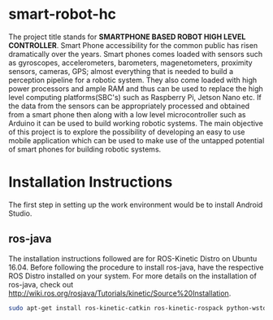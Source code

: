 # smart-robot-hc
The project title stands for **SMARTPHONE BASED ROBOT HIGH LEVEL CONTROLLER**. Smart Phone accessibility for the common public has risen dramatically over the years. Smart phones comes loaded with sensors such as gyroscopes, accelerometers, barometers, magenetometers, proximity sensors, cameras, GPS; almost everything that is needed to build a perception pipeline for a robotic system. They also come loaded with high power processors and ample RAM and thus can be used to replace the high level computing platforms(SBC's) such as Raspberry Pi, Jetson Nano etc. If the data from the sensors can be appropriately processed and obtained from a smart phone then along with a low level microcontroller such as Arduino it can be used to build working robotic systems. The main objective of this project is to explore the possibility of developing an easy to use mobile application which can be used to make use of the untapped potential of smart phones for building robotic systems. 


# Installation Instructions
The first step in setting up the work environment would be to install Android Studio.

## ros-java 
The installation instructions followed are for ROS-Kinetic Distro on Ubuntu 16.04. Before following the procedure to install ros-java, have the respective ROS Distro installed on your system. For more details on the installation of ros-java, check out http://wiki.ros.org/rosjava/Tutorials/kinetic/Source%20Installation. 

```bash
sudo apt-get install ros-kinetic-catkin ros-kinetic-rospack python-wstool openjdk-8-jdk
```

